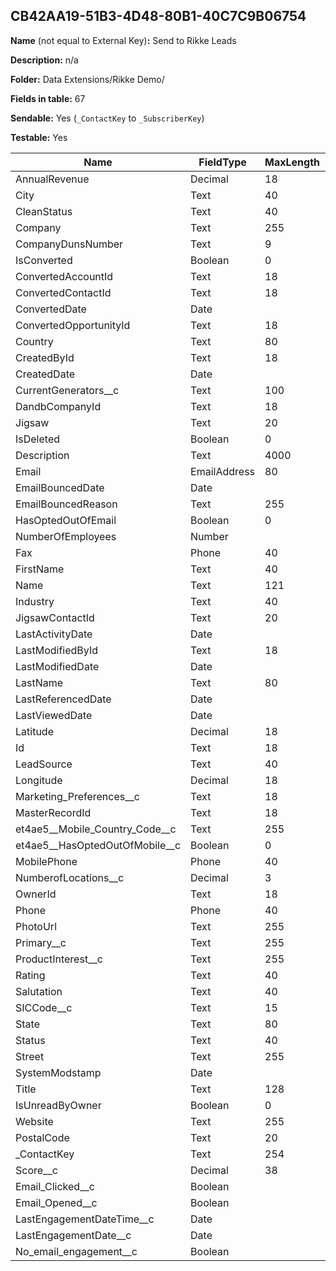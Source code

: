 ## CB42AA19-51B3-4D48-80B1-40C7C9B06754

**Name** (not equal to External Key)**:** Send to Rikke Leads

**Description:** n/a

**Folder:** Data Extensions/Rikke Demo/

**Fields in table:** 67

**Sendable:** Yes (`_ContactKey` to `_SubscriberKey`)

**Testable:** Yes

| Name | FieldType | MaxLength | IsPrimaryKey | IsNullable | DefaultValue |
| --- | --- | --- | --- | --- | --- |
| AnnualRevenue | Decimal | 18 | - | + |  |
| City | Text | 40 | - | + |  |
| CleanStatus | Text | 40 | - | + |  |
| Company | Text | 255 | - | + |  |
| CompanyDunsNumber | Text | 9 | - | + |  |
| IsConverted | Boolean | 0 | - | + |  |
| ConvertedAccountId | Text | 18 | - | + |  |
| ConvertedContactId | Text | 18 | - | + |  |
| ConvertedDate | Date |  | - | + |  |
| ConvertedOpportunityId | Text | 18 | - | + |  |
| Country | Text | 80 | - | + |  |
| CreatedById | Text | 18 | - | + |  |
| CreatedDate | Date |  | - | + |  |
| CurrentGenerators__c | Text | 100 | - | + |  |
| DandbCompanyId | Text | 18 | - | + |  |
| Jigsaw | Text | 20 | - | + |  |
| IsDeleted | Boolean | 0 | - | + |  |
| Description | Text | 4000 | - | + |  |
| Email | EmailAddress | 80 | - | + |  |
| EmailBouncedDate | Date |  | - | + |  |
| EmailBouncedReason | Text | 255 | - | + |  |
| HasOptedOutOfEmail | Boolean | 0 | - | + |  |
| NumberOfEmployees | Number |  | - | + |  |
| Fax | Phone | 40 | - | + |  |
| FirstName | Text | 40 | - | + |  |
| Name | Text | 121 | - | + |  |
| Industry | Text | 40 | - | + |  |
| JigsawContactId | Text | 20 | - | + |  |
| LastActivityDate | Date |  | - | + |  |
| LastModifiedById | Text | 18 | - | + |  |
| LastModifiedDate | Date |  | - | + |  |
| LastName | Text | 80 | - | + |  |
| LastReferencedDate | Date |  | - | + |  |
| LastViewedDate | Date |  | - | + |  |
| Latitude | Decimal | 18 | - | + |  |
| Id | Text | 18 | + | - |  |
| LeadSource | Text | 40 | - | + |  |
| Longitude | Decimal | 18 | - | + |  |
| Marketing_Preferences__c | Text | 18 | - | + |  |
| MasterRecordId | Text | 18 | - | + |  |
| et4ae5__Mobile_Country_Code__c | Text | 255 | - | + |  |
| et4ae5__HasOptedOutOfMobile__c | Boolean | 0 | - | + |  |
| MobilePhone | Phone | 40 | - | + |  |
| NumberofLocations__c | Decimal | 3 | - | + |  |
| OwnerId | Text | 18 | - | + |  |
| Phone | Phone | 40 | - | + |  |
| PhotoUrl | Text | 255 | - | + |  |
| Primary__c | Text | 255 | - | + |  |
| ProductInterest__c | Text | 255 | - | + |  |
| Rating | Text | 40 | - | + |  |
| Salutation | Text | 40 | - | + |  |
| SICCode__c | Text | 15 | - | + |  |
| State | Text | 80 | - | + |  |
| Status | Text | 40 | - | + |  |
| Street | Text | 255 | - | + |  |
| SystemModstamp | Date |  | - | + |  |
| Title | Text | 128 | - | + |  |
| IsUnreadByOwner | Boolean | 0 | - | + |  |
| Website | Text | 255 | - | + |  |
| PostalCode | Text | 20 | - | + |  |
| _ContactKey | Text | 254 | - | - |  |
| Score__c | Decimal | 38 | - | + |  |
| Email_Clicked__c | Boolean |  | - | + |  |
| Email_Opened__c | Boolean |  | - | + |  |
| LastEngagementDateTime__c | Date |  | - | + |  |
| LastEngagementDate__c | Date |  | - | + |  |
| No_email_engagement__c | Boolean |  | - | + |  |

